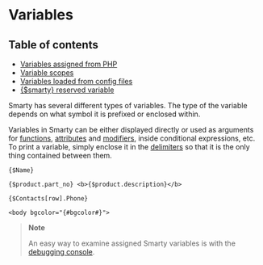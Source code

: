Variables
=========

## Table of contents
- [Variables assigned from PHP](language-variables/language-assigned-variables.md)
- [Variable scopes](language-variables/language-variable-scopes.md)
- [Variables loaded from config files](language-variables/language-config-variables.md)
- [{$smarty} reserved variable](language-variables/language-variables-smarty.md)


Smarty has several different types of variables. The type of the
variable depends on what symbol it is prefixed or enclosed within.

Variables in Smarty can be either displayed directly or used as
arguments for [functions](language-basic-syntax/language-syntax-functions.md),
[attributes](language-basic-syntax/language-syntax-attributes.md) and
[modifiers](language-modifiers.md), inside conditional expressions, etc.
To print a variable, simply enclose it in the
[delimiters](../programmers/api-variables/variable-left-delimiter.md) so that it is the only thing
contained between them.


    {$Name}

    {$product.part_no} <b>{$product.description}</b>

    {$Contacts[row].Phone}

    <body bgcolor="{#bgcolor#}">

      

> **Note**
>
> An easy way to examine assigned Smarty variables is with the
> [debugging console](chapter-debugging-console.md).

